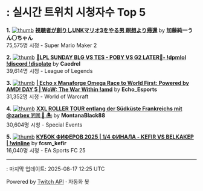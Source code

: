 # : 실시간 트위치 시청자수 Top 5

**1.** [![thumb](https://static-cdn.jtvnw.net/previews-ttv/live_user_kato_junichi0817-320x180.jpg)](https://twitch.tv/加藤純一うん〇ちゃん)
**[視聴者が創りしUNKマリオ3をやる男 瞑想より帰還](https://twitch.tv/加藤純一うん〇ちゃん)** by **加藤純一うん〇ちゃん**<br>75,575명 시청  - Super Mario Maker 2

**2.** [![thumb](https://static-cdn.jtvnw.net/previews-ttv/live_user_caedrel-320x180.jpg)](https://twitch.tv/Caedrel)
**[🔴LPL SUNDAY BLG VS TES - POBY VS G2 LATER🔴-  !dpmlol !discord !displate](https://twitch.tv/Caedrel)** by **Caedrel**<br>39,614명 시청  - League of Legends

**3.** [![thumb](https://static-cdn.jtvnw.net/previews-ttv/live_user_echo_esports-320x180.jpg)](https://twitch.tv/Echo_Esports)
**[| Echo x Manaforge Omega Race to World First: Powered by AMD!  DAY 5 | WoW: The War Within !amd](https://twitch.tv/Echo_Esports)** by **Echo_Esports**<br>31,352명 시청  - World of Warcraft

**4.** [![thumb](https://static-cdn.jtvnw.net/previews-ttv/live_user_montanablack88-320x180.jpg)](https://twitch.tv/MontanaBlack88)
**[XXL ROLLER TOUR entlang der Südküste Frankreichs mit @zarbex 🇫🇷 🛵 🏝️](https://twitch.tv/MontanaBlack88)** by **MontanaBlack88**<br>30,604명 시청  - Special Events

**5.** [![thumb](https://static-cdn.jtvnw.net/previews-ttv/live_user_fcsm_kefir-320x180.jpg)](https://twitch.tv/fcsm_kefir)
**[КУБОК ФИФЕРОВ 2025 | 1/4 ФИНАЛА - KEFIR VS BELKAKEP | !winline](https://twitch.tv/fcsm_kefir)** by **fcsm_kefir**<br>16,040명 시청  - EA Sports FC 25


---
: 마지막 업데이트: 2025-08-17 12:25 UTC

Powered by [Twitch API](https://dev.twitch.tv/docs/api/reference) · 자동화 봇